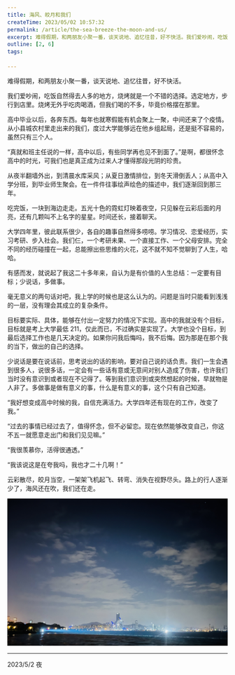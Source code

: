 ```yaml
---
title: 海风、皎月和我们
createTime: 2023/05/02 10:57:32
permalink: /article/the-sea-breeze-the-moon-and-us/
excerpt: 难得假期，和两朋友小聚一番，谈天说地、追忆往昔，好不快活。我们爱吵闹，吃饭自然得去人多的地方，烧烤就是一个不错的选择。选定地方，步行到店里。烧烤无外乎吃肉喝酒，但我们喝的不多，毕竟价格摆在那里。高中毕业以后，各奔东西。每年也就寒假能有机会聚上一聚，中间还来了个疫情。从小县城农村里走出来的我们，...
outline: [2, 6]
tags:

---
```

难得假期，和两朋友小聚一番，谈天说地、追忆往昔，好不快活。



我们爱吵闹，吃饭自然得去人多的地方，烧烤就是一个不错的选择。选定地方，步行到店里。烧烤无外乎吃肉喝酒，但我们喝的不多，毕竟价格摆在那里。

高中毕业以后，各奔东西。每年也就寒假能有机会聚上一聚，中间还来了个疫情。从小县城农村里走出来的我们，度过大学能够远在他乡组起局，还是挺不容易的，虽然只有三个人。

“真就和班主任说的一样，高中以后，有些同学再也见不到面了。”是啊，都很怀念高中的时光，可我们也是真正成为过来人才懂得那段光阴的珍贵。

从夜半翻墙外出，到清晨水库采风；从夏日激情排位，到冬天滑倒丢人；从高中入学分班，到毕业师生聚会。在一件件往事绘声绘色的描述中，我们逐渐回到那三年。



吃完饭，一块到海边走走。五光十色的霓虹灯映着夜空，只见躲在云彩后面的月亮，还有几颗叫不上名字的星星。时间还长，接着聊天。

大学四年里，彼此联系很少，各自的趣事自然得多唠唠。学习情况、恋爱经历，实习考研、步入社会。我们仨，一个考研未果、一个直接工作、一个父母安排。完全不同的经历碰撞在一起，总能擦出些思维的火花，这不就不知不觉聊到了人生，哈哈。



有感而发，就说起了我这二十多年来，自认为是有价值的人生总结：一定要有目标；少说话，多做事。

毫无意义的两句话对吧，我上学的时候也是这么认为的。问题是当时只能看到浅浅的一层，没有理会其成立的复杂条件。

目标要实际、具体，能够在付出一定努力的情况下实现。高中的我就没有个目标，目标就是考上大学最低 211，仅此而已，不过确实是实现了。大学也没个目标，到最后选择工作也是几天决定的。如果你问我后悔吗，我不后悔。因为那是在那个我的当下，做出的自己的选择。

少说话是要在说话前，思考说出的话的影响，要对自己说的话负责。我们一生会遇到很多人，说很多话，一定会有一些话有意或无意间对别人造成了伤害，也许我们当时没有意识到或者现在不记得了。等到我们意识到或突然想起的时候，早就物是人非了。多做事是做有意义的事，什么是有意义的事，这个只有自己知道。



“我好想变成高中时候的我，自信充满活力。大学四年还有现在的工作，改变了我。”

“过去的事情已经过去了，值得怀念，但不必留恋。现在依然能够改变自己，你这不五一就愿意走出门和我们见见嘛。”

“我很羡慕你，活得很通透。”

“我该说这是在夸我吗，我也才二十几啊！”



云彩散尽，皎月当空，一架架飞机起飞、转弯、消失在视野尽头。路上的行人逐渐少了，海风还在吹，我们还在走。

![](../../.vuepress/public/images/1684060699601-1bdfd6a6-97e1-43b0-9865-a29b2f9bbc4b.jpeg)



---

2023/5/2 夜

